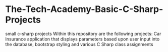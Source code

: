 # The-Tech-Academy-Basic-C-Sharp-Projects
small c-sharp projects
Within this repository are the following projects:
Car Insurance application that displays parameters based upon user input into the database, bootstrap styling and various C Sharp class assignments
